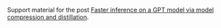 Support material for the post [Faster inference on a GPT model via model compression and distillation](https://brunomaga.github.io/GPT-lite-Compression).

